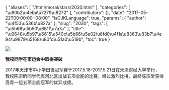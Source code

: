 {
    "aliases": [
        "/html/moral/stars/2030.html"
    ],
    "categories": [
        "\u80b2\u4eba\u7279\u8272"
    ],
    "contributors": [],
    "date": "2017-05-22T00:00:00+08:00",
    "isCJKLanguage": true,
    "params": {
        "author": "\u4f53\u536b\u827a"
    },
    "slug": "2030",
    "tags": [
        "\u5b66\u5b50\u661f\u7a7a"
    ],
    "title": "\u9648\u5b97\u6615\u540c\u5b66\u5e02\u8fd0\u4f1a\u8363\u83b7\u4e94\u9879\u5168\u80fd\u51a0\u519b",
    "toc": true
}

![](https://cdn.tfls.online/mirror/full/2798bf15b015b69846fa7d18f3bcfe6d88618f32.jpg)




  





**我校同学在市运会中取得突破**




2017年天津市中小学田径冠军赛于2017.5.18-2017.5.21日在天津财经大学举行，我校陈宗昕同学代表河北区出战五项全能的比赛，经过激烈比拼，最终陈宗昕获得高青一组五项全能冠军的优异成绩。 




  



